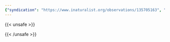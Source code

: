 ```yaml
---
{"syndication": "https://www.inaturalist.org/observations/135705163", "date": "2022-09-18T14:41:39-04:00", "taxon": {"name": "Betula alleghaniensis", "common_name": "yellow birch"}, "quality_grade": "research", "identifications_most_agree": true, "species_guess": "yellow birch", "identifications_most_disagree": false, "captive": false, "project_ids": [], "community_taxon_id": 49882, "geojson": {"type": "Point", "coordinates": [-73.1752733333, 42.6412016667]}, "owners_identification_from_vision": true, "identifications_count": 1, "obscured": false, "num_identification_agreements": 1, "num_identification_disagreements": 0, "place_guess": "Williamstown, MA 01267, USA", "photos": [{"id": 231496253, "license_code": "cc-by-nc", "original_dimensions": {"width": 1536, "height": 2048}, "url": "https://inaturalist-open-data.s3.amazonaws.com/photos/231496253/square.jpeg", "attribution": "(c) Brandon Rozek, some rights reserved (CC BY-NC)", "flags": []}]}
---
```

{{< unsafe >}}

{{< /unsafe >}}
